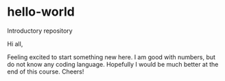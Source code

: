 # hello-world
Introductory repository

Hi all,

Feeling excited to start something new here. I am good with numbers, but do not know any coding language.
Hopefully I would be much better at the end of this course. Cheers!
